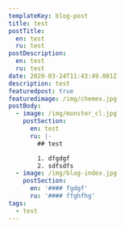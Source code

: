 ```yaml
---
templateKey: blog-post
title: test
postTitle:
  en: test
  ru: test
postDescription:
  en: test
  ru: test
date: 2020-03-24T11:43:49.081Z
description: test
featuredpost: true
featuredimage: /img/chemex.jpg
postBody:
  - image: /img/monster_cl.jpg
    postSection:
      en: test
      ru: |-
        ## test

        1. dfgdgf
        2. sdfsdfs
  - image: /img/blog-index.jpg
    postSection:
      en: '#### fgdgf'
      ru: '#### ffghfhg'
tags:
  - test
---
```


